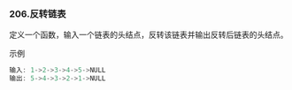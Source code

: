 ### 206.反转链表

定义一个函数，输入一个链表的头结点，反转该链表并输出反转后链表的头结点。

示例

```javascript
输入: 1->2->3->4->5->NULL
输出: 5->4->3->2->1->NULL
```

